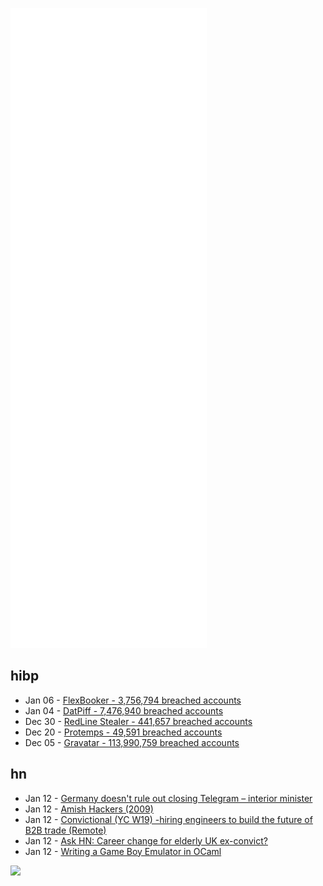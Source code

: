 ![Metrics](https://raw.githubusercontent.com/phixion/phixion/master/metrics.svg)

## hibp

<!--
for https://github.com/phixion/phixion/blob/main/.github/workflows/feeds.yml
-->
<!--START_SECTION:haveibeenpwnd-->
- Jan 06 - [FlexBooker - 3,756,794 breached accounts](https://haveibeenpwned.com/PwnedWebsites#FlexBooker)
- Jan 04 - [DatPiff - 7,476,940 breached accounts](https://haveibeenpwned.com/PwnedWebsites#DatPiff)
- Dec 30 - [RedLine Stealer - 441,657 breached accounts](https://haveibeenpwned.com/PwnedWebsites#RedLineStealer)
- Dec 20 - [Protemps - 49,591 breached accounts](https://haveibeenpwned.com/PwnedWebsites#Protemps)
- Dec 05 - [Gravatar - 113,990,759 breached accounts](https://haveibeenpwned.com/PwnedWebsites#Gravatar)
<!--END_SECTION:haveibeenpwnd-->

## hn

<!--
for https://github.com/phixion/phixion/blob/main/.github/workflows/feeds.yml
-->
<!--START_SECTION:hn-->
- Jan 12 - [Germany doesn't rule out closing Telegram – interior minister](https://www.reuters.com/technology/germany-doesnt-rule-out-closing-telegram-interior-minister-2022-01-12/)
- Jan 12 - [Amish Hackers (2009)](https://kk.org/thetechnium/amish-hackers-a/)
- Jan 12 - [Convictional (YC W19) -hiring engineers to build the future of B2B trade (Remote)](https://jobs.ashbyhq.com/convictional/91fa08f9-0850-4429-9000-19c1f5fe9ef3)
- Jan 12 - [Ask HN: Career change for elderly UK ex-convict?](https://news.ycombinator.com/item?id=29904654)
- Jan 12 - [Writing a Game Boy Emulator in OCaml](https://linoscope.github.io/writing-a-game-boy-emulator-in-ocaml/)
<!--END_SECTION:hn-->

<!--
for https://yhype.me
-->
![](https://hit.yhype.me/github/profile?user_id=13013670)
